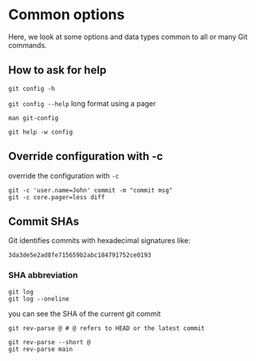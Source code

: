 # Common options

Here, we look at some options and data types common to all or many Git commands.

## How to ask for help

`git config -h`

`git config --help` long format using a pager

`man git-config`

`git help -w config`

## Override configuration with -c

override the configuration with `-c`

```shell
git -c 'user.name=John' commit -m "commit msg"
git -c core.pager=less diff
```

## Commit SHAs

Git identifies commits with hexadecimal signatures like:

```shell
3da3de5e2ad8fe715659b2abc184791752ce0193
```

### SHA abbreviation

```shell
git log
git log --oneline
```

you can see the SHA of the current git commit

```shell
git rev-parse @ # @ refers to HEAD or the latest commit

git rev-parse --short @
git rev-parse main
```
